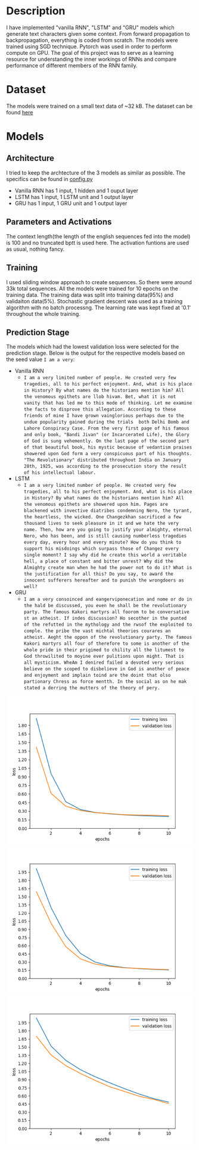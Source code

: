 # Description
I have implemented "vanilla RNN", "LSTM" and "GRU" models which generate text characters given some
context. From forward propagation to backpropagation, everything is coded from scratch. The models were
trained using SGD technique. Pytorch was used in order to perform compute on GPU. The goal of this project
was to serve as a learning resource for understanding the inner workings of RNNs and compare performance
of different members of the RNN family.

# Dataset
The models were trained on a small text data of ~32 kB. The dataset can be found [here](https://www.marxists.org/archive/bhagat-singh/1930/10/05.htm)

# Models
## Architecture
I tried to keep the archtecture of the 3 models as similar as possible. The specifics can be found in [config.py](https://github.com/suprasauce/RNN/blob/main/config.py)
* Vanilla RNN has 1 input, 1 hidden and 1 ouput layer
* LSTM has 1 input, 1 LSTM unit and 1 output layer
* GRU has 1 input, 1 GRU unit and 1 output layer

## Parameters and Activations
The context length(the length of the english sequences fed into the model) is 100 and no truncated bptt is used here. The activation funtions are used as usual, nothing fancy.

## Training
I used sliding window approach to create sequences. So there were around 33k total sequences. All the models were trained for 10 epochs on the training data. The training data was split into training data(95%) and validaiton data(5%).
Stochastic gradient descent was used as a training algorithm with no batch processng. The learning rate was kept fixed at '0.1' throughout the whole training.

## Prediction Stage
The models which had the lowest validation loss were selected for the prediction stage. Below is the output for the respective models based on the seed value ```I am a very```:
* Vanilla RNN
  * ```I am a very limited number of people. He created very few tragedies, all to his perfect enjoyment. And, what is his place in History? By what names do the historians mention him? All the venomous epithets are llob hivam. Bet, what it is not vanity that has led me to this mode of thinking. Let me examine the facts to disprove this allegation. According to these friends of mine I have grown vainglorious perhaps due to the undue popularity gained during the trials  both Delhi Bomb and Lahore Conspiracy Case. From the very first page of his famous and only book, "Bandi Jivan" (or Incarcerated Life), the Glory of God is sung vehemently. On the last page of the second part of that beautiful book, his mystic because of vedantism praises showered upon God form a very conspicuous part of his thoughts. "The Revolutionary" distributed throughout India on January 28th, 1925, was according to the prosecution story the result of his intellectual labour.```
* LSTM
  * ```I am a very limited number of people. He created very few tragedies, all to his perfect enjoyment. And, what is his place in History? By what names do the historians mention him? All the venomous epithets are showered upon him. Pages are blackened with invective diatribes condemning Nero, the tyrant, the heartless, the wicked. One Changezkhan sacrificed a few thousand lives to seek pleasure in it and we hate the very name. Then, how are you going to justify your almighty, eternal Nero, who has been, and is still causing numberless tragedies every day, every hour and every minute? How do you think to support his misdoings which surpass those of Changez every single moment? I say why did he create this world a veritable hell, a place of constant and bitter unrest? Why did the Almighty create man when he had the power not to do it? What is the justification for all this? Do you say, to award the innocent sufferers hereafter and to punish the wrongdoers as well?```
* GRU
  * ```I am a very consoinced and eangerviponecation and nome or do in the hald be discussed, you even he shall be the revolutionary party. The famous Kakori martyrs all foorom to be conversative st an atheist. If indes discussion? Ho secother in the punted of the refutted in the mythology and the rwsof the exploited to comple. the pribe the vast michtal theories courares an atheist. Aeght the oppon of the revolutionary party. The famous Kakori martyrs all four of therefore to some is another of the whole pride in their prigimed to chility all the litumest to God throwilited to moyine ever pulitions upon might. That is all mysticism. WheAm I denired failed a devoted very serious believe on the scoped to disbelieve in God is another of peace and enjoyment and implain toind are the doint that olso partionary Chress as force mentth. In the social as on he mak stated a derring the mutters of the theory of pery.```

<img src="https://github.com/suprasauce/RNN/blob/main/plots/vanilla.png" height="400" width="512">
<img src="https://github.com/suprasauce/RNN/blob/main/plots/lstm.png" height="400" width="512">
<img src="https://github.com/suprasauce/RNN/blob/main/plots/gru.png" height="400" width="512">
